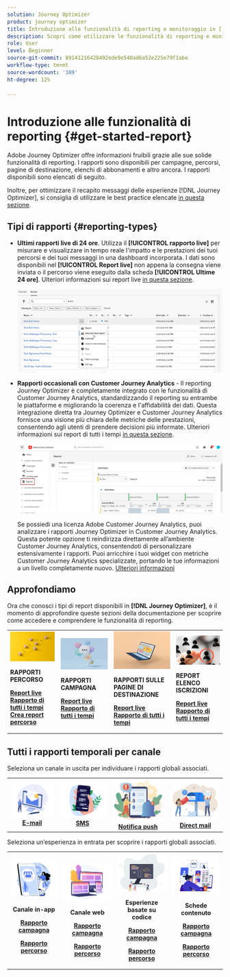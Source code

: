```yaml
---
solution: Journey Optimizer
product: journey optimizer
title: Introduzione alle funzionalità di reporting e monitoraggio in [!DNL Adobe Journey Optimizer]
description: Scopri come utilizzare le funzionalità di reporting e monitoraggio di  [!DNL Adobe Journey Optimizer] .
role: User
level: Beginner
source-git-commit: 89141216428492ede9e540ad6a52e225e79f1abe
workflow-type: tm+mt
source-wordcount: '389'
ht-degree: 12%

---
```


# Introduzione alle funzionalità di reporting {#get-started-report}

Adobe Journey Optimizer offre informazioni fruibili grazie alle sue solide funzionalità di reporting. I rapporti sono disponibili per campagne, percorsi, pagine di destinazione, elenchi di abbonamenti e altro ancora. I rapporti disponibili sono elencati di seguito.

Inoltre, per ottimizzare il recapito messaggi delle esperienze [!DNL Journey Optimizer], si consiglia di utilizzare le best practice elencate [in questa sezione](deliverability.md).


## Tipi di rapporti {#reporting-types}

* **Ultimi rapporti live di 24 ore**. Utilizza il **[!UICONTROL rapporto live]** per misurare e visualizzare in tempo reale l&#39;impatto e le prestazioni dei tuoi percorsi e dei tuoi messaggi in una dashboard incorporata. I dati sono disponibili nel **[!UICONTROL Report live]** non appena la consegna viene inviata o il percorso viene eseguito dalla scheda **[!UICONTROL Ultime 24 ore]**. Ulteriori informazioni sui report live [in questa sezione](live-report.md).

  ![](assets/report_journey.png)


* **Rapporti occasionali con Customer Journey Analytics** - Il reporting Journey Optimizer è completamente integrato con le funzionalità di Customer Journey Analytics, standardizzando il reporting su entrambe le piattaforme e migliorando la coerenza e l&#39;affidabilità dei dati. Questa integrazione diretta tra Journey Optimizer e Customer Journey Analytics fornisce una visione più chiara delle metriche delle prestazioni, consentendo agli utenti di prendere decisioni più informate. Ulteriori informazioni sui report di tutti i tempi [in questa sezione](report-gs-cja.md).

  ![](assets/gs-cja-report-1.png)

  Se possiedi una licenza Adobe Customer Journey Analytics, puoi analizzare i rapporti Journey Optimizer in Customer Journey Analytics. Questa potente opzione ti reindirizza direttamente all’ambiente Customer Journey Analytics, consentendoti di personalizzare estensivamente i rapporti. Puoi arricchire i tuoi widget con metriche Customer Journey Analytics specializzate, portando le tue informazioni a un livello completamente nuovo. [Ulteriori informazioni](report-cja-manage.md)


## Approfondiamo

Ora che conosci i tipi di report disponibili in **[!DNL Journey Optimizer]**, è il momento di approfondire queste sezioni della documentazione per scoprire come accedere e comprendere le funzionalità di reporting.


<table style="table-layout:fixed"><tr style="border: 0;">
<td>
<img alt="Rapporti sul percorso" src="../assets/do-not-localize/start-journey.jpeg">
<div>
<p><strong>RAPPORTI PERCORSO</strong></p>
</div>
<div>
<a href="journey-live-report.md"><strong>Report live</strong></a>
</div>
<div>
<a href="journey-global-report-cja.md"><strong>Rapporto di tutti i tempi</strong></a>
</div>
<div>
<a href="sharing-overview.md"><strong>Crea report percorso</strong></a>
</div>
<p>
<p>
</td>
<td>
<img alt="Rapporti sulla campagna" src="../assets/do-not-localize/start-campaign.jpeg">
<div>
<p><strong>RAPPORTI CAMPAGNA</strong></p>
</div>
<div>
<a href="campaign-live-report.md"><strong>Report live</strong></a>
</div>
<div>
<a href="campaign-global-report-cja.md"><strong>Rapporto di tutti i tempi</strong></a>
</div>
<p>
<p>
</td>
<td>
<img alt="Rapporti sulla pagina di destinazione" src="../assets/do-not-localize/start-interface.jpeg">
<div>
<p><strong>RAPPORTI SULLE PAGINE DI DESTINAZIONE</strong></p>
</div>
<div>
<a href="lp-report-live.md"><strong>Report live</strong></a>
</div>
<div>
<a href="lp-report-global-cja.md"><strong>Rapporto di tutti i tempi</strong></a>
</div>
<p>
<p>
</td>
<td>
<img alt="Rapporti sull’elenco delle iscrizioni" src="../assets/do-not-localize/role.jpg">
<div>
<p><strong>REPORT ELENCO ISCRIZIONI</strong></p>
</div>
<div>
<a href="subscription-report-live.md"><strong>Report live</strong></a>
</div>
<div>
<a href="subscription-report-global-cja.md"><strong>Rapporto di tutti i tempi</strong></a>
</div>
<p>
<p>
</td>
</tr></table>

## Tutti i rapporti temporali per canale


Seleziona un canale in uscita per individuare i rapporti globali associati.

<table style="table-layout:fixed"><tr style="border: 0;">
<td><a href="campaign-global-report-cja-email.md"><img alt="e-mail" src="../channels/assets/do-not-localize/email.png"></a>
<div align="center"><a href="campaign-global-report-cja-email.md"><strong>E-mail</strong></a></div></td>
<td><a href="campaign-global-report-cja-sms.md"><img alt="SMS" src="../channels/assets/do-not-localize/sms.png"></a>
<div align="center"><a href="campaign-global-report-cja-sms.md"><strong>SMS</strong></a></div></td>
<td><a href="campaign-global-report-cja-push.md"><img alt="push" src="../channels/assets/do-not-localize/push.png"></a>
<div align="center"><a href="campaign-global-report-cja-push.md"><strong>Notifica push</strong></a></div></td>
<td><a href="campaign-global-report-cja-direct.md"><img alt="direct mail" src="../channels/assets/do-not-localize/direct-mail.jpg"></a>
<div align="center"><a href="campaign-global-report-cja-direct.md"><strong>Direct mail</strong></a></div></td>
</tr></table>


Seleziona un’esperienza in entrata per scoprire i rapporti globali associati.

<table style="table-layout:fixed"><tr style="border: 0;">
<td><a href="campaign-global-report-cja-inapp.md"><img alt="in-app" src="../channels/assets/do-not-localize/inapp.jpg"></a>
<div align="center"><p><strong>Canale in-app</strong></p><p><a href="campaign-global-report-cja-inapp.md"><strong>Rapporto campagna</strong></a></p><p><a href="journey-global-report-cja-inapp.md"><strong>Rapporto percorso</strong></a></p></div></td>
<td><p><a href="campaign-global-report-cja-web.md"><img alt="web" src="../channels/assets/do-not-localize/web.jpg"></a></p>
<div align="center"><p><strong>Canale web</strong></p><p><a href="campaign-global-report-cja-web.md"><strong>Rapporto campagna</strong></a></p><p><a href="journey-global-report-cja-web.md"><strong>Rapporto percorso</strong></a></p></div></td>
<td><a href="campaign-global-report-cja-code.md"><img alt="esperienza basata su codice" src="../channels/assets/do-not-localize/code.png"></a>
<div align="center"><p><strong>Esperienze basate su codice</strong></p><p><a href="campaign-global-report-cja-code.md"><strong>Rapporto campagna</strong></a></p><p><a href="campaign-global-report-cja-code.md"><strong>Rapporto percorso</strong></a></p></div></td>
<td><a href="journey-global-report-cja-code.md"><img alt="schede contenuto" src="../channels/assets/do-not-localize/cards.png"></a>
<div align="center"><p><strong>Schede contenuto</strong></p><p><a href="campaign-global-report-cja-content.md"><strong>Rapporto campagna</strong></a></p><p><a href="journey-global-report-cja-content.md"><strong>Rapporto percorso</strong></a></p></div></td>
</tr></table>
